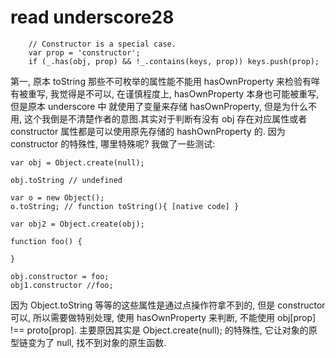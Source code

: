 # read underscore28

```
    // Constructor is a special case.
    var prop = 'constructor';
    if (_.has(obj, prop) && !_.contains(keys, prop)) keys.push(prop);
```
第一, 原本 toString 那些不可枚举的属性能不能用 hasOwnProperty 来检验有咩有被重写, 我觉得是不可以, 在谨慎程度上, hasOwnProperty 本身也可能被重写, 但是原本 underscore 中
就使用了变量来存储 hasOwnProperty, 但是为什么不用, 这个我倒是不清楚作者的意图.其实对于判断有没有 obj 存在对应属性或者 constructor 属性都是可以使用原先存储的 hashOwnProperty 的.
因为 constructor 的特殊性, 哪里特殊呢? 我做了一些测试:
```
var obj = Object.create(null);

obj.toString // undefined

var o = new Object();
o.toString; // function toString(){ [native code] }

var obj2 = Object.create(obj);

function foo() {

}

obj.constructor = foo;
obj1.constructor //foo;
```
因为 Object.toString 等等的这些属性是通过点操作符拿不到的, 但是 constructor 可以, 所以需要做特别处理, 使用 hasOwnProperty 来判断, 不能使用 obj[prop] !== proto[prop].
主要原因其实是 Object.create(null); 的特殊性, 它让对象的原型链变为了 null, 找不到对象的原生函数.